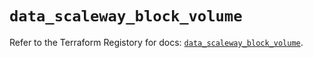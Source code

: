 # `data_scaleway_block_volume`

Refer to the Terraform Registory for docs: [`data_scaleway_block_volume`](https://registry.terraform.io/providers/scaleway/scaleway/2.39.0/docs/data-sources/block_volume).
